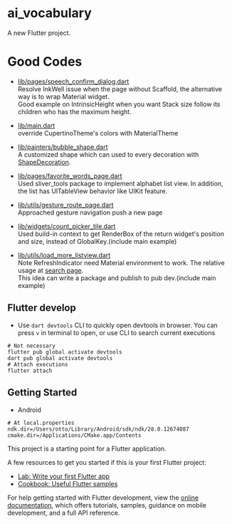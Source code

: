 # ai_vocabulary

A new Flutter project.

# Good Codes
* [lib/pages/speech_confirm_dialog.dart](lib/pages/speech_confirm_dialog.dart)\
Resolve InkWell issue when the page without Scaffold, the alternative way is to wrap Material widget.\
Good example on IntrinsicHeight when you want Stack size follow its children who has the maximum height.

* [lib/main.dart](lib/main.dart)\
override CupertinoTheme's colors with MaterialTheme

* [lib/painters/bubble_shape.dart](lib/painters/bubble_shape.dart)\
A customized shape which can used to every decoration with [ShapeDecoration](lib/widgets/chat_bubble.dart?plain=1#L48-L52).

* [lib/pages/favorite_words_page.dart](lib/pages/favorite_words_page.dart)\
Used sliver_tools package to implement alphabet list view. In addition, the list has UITableView behavior like UIKit feature.

* [lib/utils/gesture_route_page.dart](lib/utils/gesture_route_page.dart)\
Approached gesture navigation push a new page

* [lib/widgets/count_picker_tile.dart](lib/widgets/count_picker_tile.dart)\
Used build-in context to get RenderBox of the return widget's position and size, instead of GlobalKey.(include main example)

* [lib/utils/load_more_listview.dart](lib/utils/load_more_listview.dart)\
Note RefreshIndicator need Material environment to work. The relative usage at [search page](lib/pages/search_page.dart).\
This idea can write a package and publish to pub dev.(include main example)


## Flutter develop

* Use `dart devtools` CLI to quickly open devtools in browser.
You can press `v` in terminal to open, or use CLI to search current executions
```shell
# Not necessary
flutter pub global activate devtools
dart pub global activate devtools
# Attach executions
flutter attach
```


## Getting Started

* Android
```properties
# At local.properties
ndk.dir=/Users/otto/Library/Android/sdk/ndk/28.0.12674087
cmake.dir=/Applications/CMake.app/Contents
```

This project is a starting point for a Flutter application.

A few resources to get you started if this is your first Flutter project:

- [Lab: Write your first Flutter app](https://docs.flutter.dev/get-started/codelab)
- [Cookbook: Useful Flutter samples](https://docs.flutter.dev/cookbook)

For help getting started with Flutter development, view the
[online documentation](https://docs.flutter.dev/), which offers tutorials,
samples, guidance on mobile development, and a full API reference.